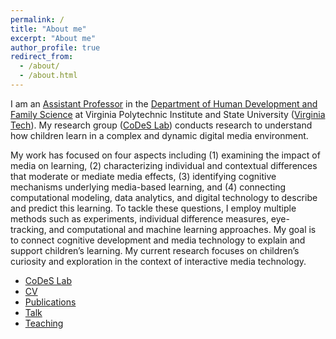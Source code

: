 ```yaml
---
permalink: /
title: "About me"
excerpt: "About me"
author_profile: true
redirect_from: 
  - /about/
  - /about.html
---
```


I am an [Assistant Professor](https://liberalarts.vt.edu/departments-and-schools/department-of-human-development-and-family-science/faculty/koeun-choi.html) in the [Department of Human Development and Family Science](https://liberalarts.vt.edu/departments-and-schools/department-of-human-development-and-family-science.html/) at Virginia Polytechnic Institute and State University ([Virginia Tech](https://vt.edu/)). My research group ([CoDeS Lab](http://kchoi.org/)) conducts research to understand how children learn in a complex and dynamic digital media environment.

My work has focused on four aspects including (1) examining the impact of media on learning, (2) characterizing individual and contextual differences that moderate or mediate media effects, (3) identifying cognitive mechanisms underlying media-based learning, and (4) connecting computational modeling, data analytics, and digital technology to describe and predict this learning. To tackle these questions, I employ multiple methods such as experiments, individual difference measures, eye-tracking, and computational and machine learning approaches. My goal is to connect cognitive development and media technology to explain and support children’s learning. My current research focuses on children’s curiosity and exploration in the context of interactive media technology.

* [CoDeS Lab](http://kchoi.org/)
* [CV](https://koeunchoi.github.io/files/ChoiCV.pdf)
* [Publications](http://kchoi.org/publications/)
* [Talk](https://koeunchoi.github.io/talk/)
* [Teaching](https://koeunchoi.github.io/teaching/)
